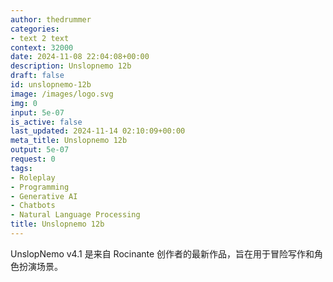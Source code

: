 ```yaml
---
author: thedrummer
categories:
- text 2 text
context: 32000
date: 2024-11-08 22:04:08+00:00
description: Unslopnemo 12b
draft: false
id: unslopnemo-12b
image: /images/logo.svg
img: 0
input: 5e-07
is_active: false
last_updated: 2024-11-14 02:10:09+00:00
meta_title: Unslopnemo 12b
output: 5e-07
request: 0
tags:
- Roleplay
- Programming
- Generative AI
- Chatbots
- Natural Language Processing
title: Unslopnemo 12b
---
```




UnslopNemo v4.1 是来自 Rocinante 创作者的最新作品，旨在用于冒险写作和角色扮演场景。

